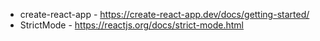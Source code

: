 
 * create-react-app - https://create-react-app.dev/docs/getting-started/
 * StrictMode - https://reactjs.org/docs/strict-mode.html
